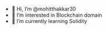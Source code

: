 - 👋 Hi, I’m @mohitthakkar30
- 👀 I’m interested in Blockchain domain
- 🌱 I’m currently learning Solidity

<!---
mohitthakkar30/mohitthakkar30 is a ✨ special ✨ repository because its `README.md` (this file) appears on your GitHub profile.
You can click the Preview link to take a look at your changes.
--->

